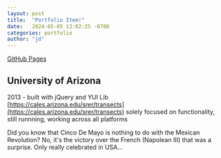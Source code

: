 ```yaml
---
layout: post
title:  "Portfolio Item!"
date:   2024-05-05 13:02:25 -0700
categories: portfolio
author: "jd"
---
```

[jekyll-docs]: https://jekyllrb.com/docs/home
[GitHub Pages](https://pages.github.com/)
## University of Arizona
2013 - built with jQuery and YUI Lib
[https://cales.arizona.edu/srer/transects](https://cales.arizona.edu/srer/transects)
solely focused on functionality, still runnning, working across all platforms








Did you know that Cinco De Mayo is nothing to do with the Mexican Revolution? 
No, it's the victory over the French (Napolean III) that was a surprise. Only really celebrated in USA... 

